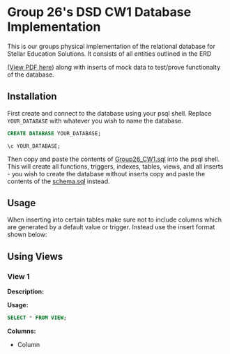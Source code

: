 # Group 26's DSD CW1 Database Implementation
This is our groups physical implementation of the relational database for Stellar Education Solutions. It consists of all entities outlined in the ERD 

([View PDF here](https://drive.google.com/file/d/1nB0oTYydLEmE2_XtO4u9A2eawc3cBWs-/view?usp=drive_link)) 
along with inserts of mock data to test/prove functionalty of the database.

## Installation
First create and connect to the database using your psql shell. Replace `YOUR_DATABASE` with whatever you wish to name the database.

```sql
CREATE DATABASE YOUR_DATABASE;
```

```
\c YOUR_DATABASE;
```

Then copy and paste the contents of [Group26_CW1.sql](/Group26_CW1.sql) into the psql shell. This will create all functions, triggers, indexes, tables, views, 
and all inserts - you wish to create the database without inserts copy and paste the contents of the [schema.sql](/schema.sql) instead.

## Usage
When inserting into certain tables make sure not to include columns which are generated by a default value or trigger. Instead use the insert format shown below:

## Using Views

### View 1

**Description:** 

**Usage:** 
```sql
SELECT * FROM VIEW;
```

**Columns:**
- Column